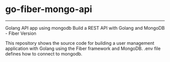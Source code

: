 # go-fiber-mongo-api
---
Golang API app using mongodb
Build a REST API with Golang and MongoDB - Fiber Version

This repository shows the source code for building a user management application with Golang using the Fiber framework and MongoDB.
.env file defines how to connect to mongodb.
